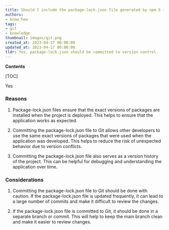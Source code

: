 ```yaml
---
title: Should I include the package-lock.json file generated by npm 5 in my commit?
authors:
- know_how
tags:
- git
- knowledge
thumbnail: images/git.png
created_at: 2023-04-17 00:00:00
updated_at: 2023-04-17 00:00:00
tldr: Yes, package-lock.json should be committed to version control.
---
```


**Contents**

[TOC]

Yes

### Reasons

1. Package-lock.json files ensure that the exact versions of packages are installed when the project is deployed. This helps to ensure that the application works as expected.

2. Committing the package-lock.json file to Git allows other developers to use the same exact versions of packages that were used when the application was developed. This helps to reduce the risk of unexpected behavior due to version conflicts.

3. Committing the package-lock.json file also serves as a version history of the project. This can be helpful for debugging and understanding the application over time.

### Considerations

1. Committing the package-lock.json file to Git should be done with caution. If the package-lock.json file is updated frequently, it can lead to a large number of commits and make it difficult to review the changes.

2. If the package-lock.json file is committed to Git, it should be done in a separate branch or commit. This will help to keep the main branch clean and make it easier to review changes.
